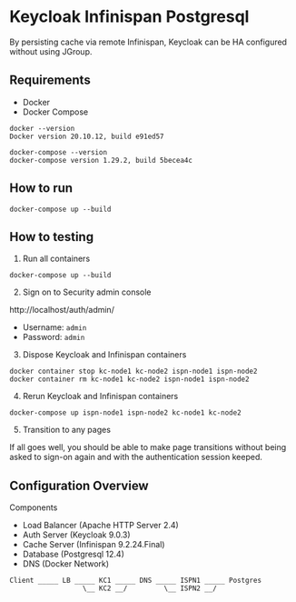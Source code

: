 # Keycloak Infinispan Postgresql

By persisting cache via remote Infinispan,
Keycloak can be HA configured without using JGroup.

## Requirements

* Docker
* Docker Compose

```
docker --version
Docker version 20.10.12, build e91ed57

docker-compose --version
docker-compose version 1.29.2, build 5becea4c
```

## How to run

```
docker-compose up --build
```

## How to testing

1. Run all containers

```
docker-compose up --build
```

2. Sign on to Security admin console

http://localhost/auth/admin/

* Username: `admin`
* Password: `admin`

3. Dispose Keycloak and Infinispan containers

```
docker container stop kc-node1 kc-node2 ispn-node1 ispn-node2
docker container rm kc-node1 kc-node2 ispn-node1 ispn-node2
```

4. Rerun Keycloak and Infinispan containers

```
docker-compose up ispn-node1 ispn-node2 kc-node1 kc-node2
```

5. Transition to any pages

If all goes well, you should be able to make page transitions 
without being asked to sign-on again and with the authentication session keeped.

## Configuration Overview

Components

- Load Balancer (Apache HTTP Server 2.4)
- Auth Server (Keycloak 9.0.3)
- Cache Server (Infinispan 9.2.24.Final)
- Database (Postgresql 12.4)
- DNS (Docker Network)

```
Client _____ LB _____ KC1 _____ DNS _____ ISPN1 _____ Postgres
                  \__ KC2 __/         \__ ISPN2 __/
```
